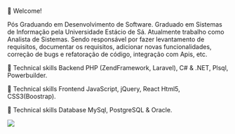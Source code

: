 📌 Welcome!

Pós Graduando em Desenvolvimento de Software.
Graduado em Sistemas de Informação pela Universidade Estácio de Sá. Atualmente trabalho como Analista de Sistemas.
Sendo responsável por fazer levantamento de requisitos, documentar os requisitos, adicionar novas funcionalidades, correção de bugs e refatoração de código, integração com Apis, etc.

🚩 Technical skills Backend
PHP (ZendFramework, Laravel),
C# & .NET,
Plsql,
Powerbuilder.

🚩 Technical skills Frontend
JavaScript, jQuery, React
Html5, CSS3(Boostrap).

🚩 Technical skills Database
MySql, PostgreSQL & Oracle.

[<img src="https://img.shields.io/badge/linkedin-%230077B5.svg?&style=for-the-badge&logo=linkedin&logoColor=white" />](https://www.linkedin.com/in/alexandre-ribeiro-oliveira/) 

